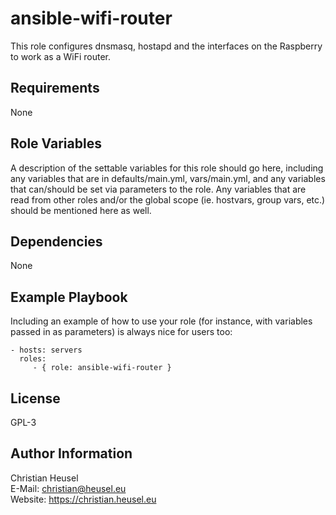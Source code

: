 ansible-wifi-router
=========

This role configures dnsmasq, hostapd and the interfaces on the Raspberry to work as a WiFi router.

Requirements
------------

None

Role Variables
--------------

A description of the settable variables for this role should go here, including any variables that are in defaults/main.yml, vars/main.yml, and any variables that can/should be set via parameters to the role. Any variables that are read from other roles and/or the global scope (ie. hostvars, group vars, etc.) should be mentioned here as well.

Dependencies
------------

None

Example Playbook
----------------

Including an example of how to use your role (for instance, with variables passed in as parameters) is always nice for users too:

    - hosts: servers
      roles:
         - { role: ansible-wifi-router }

License
-------

GPL-3

Author Information
------------------

Christian Heusel  
E-Mail: christian@heusel.eu  
Website: https://christian.heusel.eu


